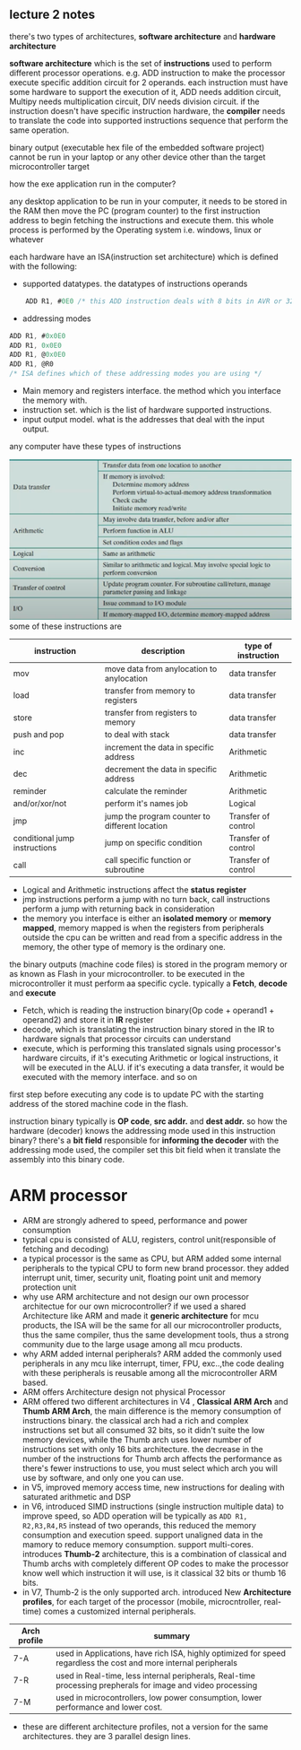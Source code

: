 ## lecture 2 notes

there's two types of architectures, **software architecture** and **hardware architecture**

**software architecture** which is the set of **instructions** used to perform different processor operations. e.g. ADD instruction to make the processor execute specific addition circuit for 2 operands. each instruction must have some hardware to support the execution of it, ADD needs addition circuit, Multipy needs multiplication circuit, DIV needs division circuit. if the instruction doesn't have specific instruction hardware, the **compiler** needs to translate the code into supported instructions sequence that perform the same operation.

binary output (executable hex file of the embedded software project) cannot be run in your laptop or any other device other than the target microcontroller target

how the exe application run in the computer?

any desktop application to be run in your computer, it needs to be stored in the RAM then move the PC (program counter) to the first instruction address to begin fetching the instructions and execute them. this whole process is performed by the Operating system i.e. windows, linux or whatever

each hardware have an ISA(instruction set architecture) which is defined with the following:
* supported datatypes. the datatypes of instructions operands
```c
    ADD R1, #0E0 /* this ADD instruction deals with 8 bits in AVR or 32 bits in ARM, or even can be floating point data with the existance of FPU. ISA defines which of these datatypes is used with each instruction */
```
* addressing modes
```c
ADD R1, #0x0E0
ADD R1, 0x0E0
ADD R1, @0x0E0
ADD R1, @R0
/* ISA defines which of these addressing modes you are using */
```
* Main memory and registers interface. the method which you interface the memory with.
* instruction set. which is the list of hardware supported instructions.
* input output model. what is the addresses that deal with the input output.

any computer have these types of instructions

![types of instructions](figures/3.png)
some of these instructions are 

instruction|description | type of instruction
-------|--------------- | ------
mov | move data from anylocation to anylocation | data transfer
load | transfer from memory to registers | data transfer
store | transfer from registers to memory | data transfer
push and pop | to deal with stack | data transfer
inc | increment the data in specific address | Arithmetic
dec | decrement the data in specific address | Arithmetic
reminder | calculate the reminder | Arithmetic
and/or/xor/not | perform it's names job | Logical
jmp | jump the program counter to different location | Transfer of control
conditional jump instructions | jump on specific condition | Transfer of control
call | call specific function or subroutine | Transfer of control



* Logical and Arithmetic instructions affect the **status register**
* jmp instructions perform a jump with no turn back, call instructions perform a jump with returning back in consideration
* the memory you interface is either an **isolated memory** or **memory mapped**, memory mapped is when the registers from peripherals outside the cpu can be written and read from a specific address in the memory, the other type of memory is the ordinary one.

the binary outputs (machine code files) is stored in the program memory or as known as Flash in your microcontroller. to be executed in the microcontroller it must perform aa specific cycle. typically a **Fetch**, **decode** and **execute**

* Fetch, which is reading the instruction binary(Op code + operand1 + operand2) and store it in **IR** register
* decode, which is translating the instruction binary stored in the IR to hardware signals that processor circuits can understand
* execute, which is performing this translated signals using processor's hardware circuits, if it's executing Arithmetic or logical instructions, it will be executed in the ALU. if it's executing a data transfer, it would be executed with the memory interface. and so on

first step before executing any code is to update PC with the starting address of the stored machine code in the flash.

instruction binary typically is **OP code**, **src addr.** and **dest addr.**
so how the hardware (decoder) knows the addressing mode used in this instruction binary? there's a **bit field** responsible for **informing the decoder** with the addressing mode used, the compiler set this bit field when it translate the assembly into this binary code.

# ARM processor

* ARM are strongly adhered to speed, performance and power consumption
* typical cpu is consisted of ALU, registers, control unit(responsible of fetching and decoding)
* a typical processor is the same as CPU, but ARM added some internal peripherals to the typical CPU to form new brand processor. they added interrupt unit, timer, security unit, floating point unit and memory protection unit
* why use ARM architecture and not design our own processor architectue for our own microcontroller? if we used a shared Architecture like ARM and made it **generic architecture** for mcu products, the ISA will be the same for all our microcontroller products, thus the same compiler, thus the same development tools, thus a strong community due to the large usage among all mcu products.
* why ARM added internal peripherals? ARM added the commonly used peripherals in any mcu like interrupt, timer, FPU, exc..,the code dealing with these peripherals is reusable among all the microcontroller ARM based.
* ARM offers Architecture design not physical Processor
* ARM offered two different architectures in V4 , **Classical ARM Arch** and **Thumb ARM Arch**, the main difference is the memory consumption of instructions binary. the classical arch had a rich and complex instructions set but all consumed 32 bits, so it didn't suite the low memory devices, while the Thumb arch uses lower number of instructions set with only 16 bits architecture. the decrease in the number of the instructions for Thumb arch affects the performance as there's fewer instructions to use, you must select which arch you will use by software, and only one you can use.
* in V5, improved memory access time, new instructions for dealing with saturated arithmetic and DSP
* in V6, introduced SIMD instructions (single instruction multiple data) to improve speed, so ADD operation will be typically as ```ADD R1, R2,R3,R4,R5``` instead of two operands, this reduced the memory consumption and execution speed. support unaligned data in the mamory to reduce memory consumption. support multi-cores. introduces **Thumb-2** architecture, this is a combination of classical and Thumb archs with completely different OP codes to make the processor know well which instruction it will use, is it classical 32 bits or thumb 16 bits.
* in V7, Thumb-2 is the only supported arch. introduced New **Architecture profiles**, for each target of the processor (mobile, microcntroller, real-time) comes a customized internal peripherals.

Arch profile | summary
-------|------------
7-A | used in Applications, have rich ISA, highly optimized for speed regardless the cost and more internal peripherals
7-R | used in Real-time, less internal peripherals, Real-time processing prepherals for image and video processing
7-M | used in microcontrollers, low power consumption, lower  performance and lower cost.

* these are different architecture profiles, not a version for the same architectures. they are 3 parallel design lines.


